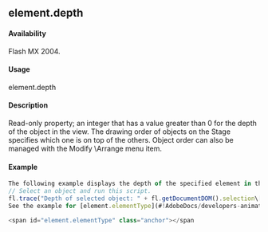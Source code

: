## element.depth

#### Availability

Flash MX 2004.

#### Usage

element.depth

#### Description

Read-only property; an integer that has a value greater than 0 for the depth of the object in the view. The drawing order of objects on the Stage specifies which one is on top of the others. Object order can also be managed with the Modify
\Arrange menu item.

#### Example

```javascript
The following example displays the depth of the specified element in the Output panel:
// Select an object and run this script.
fl.trace("Depth of selected object: " + fl.getDocumentDOM().selection\[0\].depth);
See the example for [element.elementType](#!AdobeDocs/developers-animatesdk-docs/master/Element_object/element1.md).

<span id="element.elementType" class="anchor"></span
```